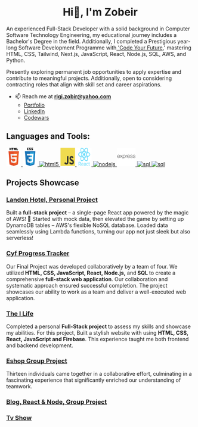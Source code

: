 <h1 align="center">Hi👋, I'm Zobeir</h1>
<p>
An experienced Full-Stack Developer with a solid background in Computer Software Technology Engineering, my educational journey includes a Bachelor's Degree in the field. Additionally, I completed a Prestigious year-long Software Development Programme with<a href ="https://codeyourfuture.io/" target="_blank" alt ="CYF" > 'Code Your Future</a>,' mastering HTML, CSS, Tailwind, Next.js, JavaScript, React, Node.js, SQL, AWS, and Python.

Presently exploring permanent job opportunities to apply expertise and contribute to meaningful projects. Additionally, open to considering contracting roles that align with skill set and career aspirations.
</p>

<!-- - 💬 Ask me about **React, Node-js** -->

- 📫 Reach me at **rigi.zobir@yahoo.com**
  - <a href="https://portfolio-zobeirrigi.netlify.app/"  target="_blank" >Portfolio</a>
  - <a href="https://www.linkedin.com/in/zobeir-r-37068217b/"  target="_blank" >LinkedIn</a>
  - <a href="https://www.codewars.com/users/Zobeir-Rigi"  target="_blank" >Codewars</a>
 <!-- ### 📁 [Current CV](https://drive.google.com/file/d/1v7qNmpDyS8CA0PR_nv5ASdy8b5n9sQQm/view) -->

## Languages and Tools:
<p align="left">
  <a href="https://www.w3.org/html/" target="_blank"> <img src="https://raw.githubusercontent.com/devicons/devicon/master/icons/html5/html5-original-wordmark.svg" alt="html5" width="40" height="50"/> </a>
  <a href="https://www.w3schools.com/css/" target="_blank"> <img src="https://raw.githubusercontent.com/devicons/devicon/master/icons/css3/css3-original-wordmark.svg" alt="css3" width="40" height="50"/> </a>
  <a href="https://tailwindcss.com/" target="_blank"> <img src="https://encrypted-tbn0.gstatic.com/images?q=tbn:ANd9GcROhOgcEIuQbeQTjCg1Ou_PQWNW4x0J-O3DBmpZzD0j_7wqcfL0TkSpiEAGDzkhPpOal9w&usqp=CAU" alt="html5" width="150" height="100" /> </a>
  <a href="https://developer.mozilla.org/en-US/docs/Web/JavaScript" target="_blank"> <img src="https://raw.githubusercontent.com/devicons/devicon/master/icons/javascript/javascript-original.svg" alt="javascript" width="40" height="50"/> </a>
  <a href="https://reactjs.org/" target="_blank"> <img src="https://raw.githubusercontent.com/devicons/devicon/master/icons/react/react-original-wordmark.svg" alt="react" width="40" height="50"/> </a>
  <a href="https://nodejs.org" target="_blank"> <img src="https://upload.wikimedia.org/wikipedia/commons/thumb/d/d9/Node.js_logo.svg/1180px-Node.js_logo.svg.png?20170401104355" alt="nodejs" width="80" height="50"/> </a>
  <a href="https://expressjs.com" target="_blank"> <img src="https://raw.githubusercontent.com/devicons/devicon/master/icons/express/express-original-wordmark.svg" alt="express" width="50" height="50"/> </a>
  <a href="https://www.postgresql.org/" target="_blank"> <img src="https://www.vectorlogo.zone/logos/postgresql/postgresql-horizontal.svg" alt="sql" width="170" height="50"/> </a>
    <a href="https://www.postgresql.org/" target="_blank"> <img src="https://upload.wikimedia.org/wikipedia/commons/thumb/9/93/Amazon_Web_Services_Logo.svg/2560px-Amazon_Web_Services_Logo.svg.png" alt="sql" width="auto" height="50"/> </a>

</p>

## Projects Showcase
### [Landon Hotel, Personal Project](https://main.d3nfqgnj9dhwef.amplifyapp.com/)

Built a <b>full-stack project</b> – a single-page React app powered by the magic of AWS! 🚀 Started with mock data, then elevated the game by setting up DynamoDB tables – AWS's flexible NoSQL database. Loaded data seamlessly using Lambda functions, turning our app not just sleek but also serverless!

### [Cyf Progress Tracker](https://starter-kit-j8jj.onrender.com/)
Our Final Project was developed collaboratively by a team of four.
We utilized<b> HTML, CSS, JavaScript, React, Node.js,</b> and<b> SQL </b> to create a comprehensive<b> full-stack web application</b>.
Our collaboration and systematic approach ensured successful completion. The project showcases our ability to work as a team and deliver a well-executed web application.

### [The I Life](https://glittery-taffy-9e8911.netlify.app/)
Completed a personal<b> Full-Stack project </b> to assess my skills and showcase my abilities.
For this project, Built a stylish website with using <b>HTML, CSS, React, JavaScript and Firebase</b>. This experience taught me both frontend and backend development.

### [Eshop Group Project](https://london9-amazon-clone-50-react-project.netlify.app/)
Thirteen individuals came together in a collaborative effort, culminating in a fascinating experience that significantly enriched our understanding of teamwork.

### [Blog, React & Node, Group Project](https://blog-team-work.netlify.app/)
### [Tv Show](https://cyf-zobeir-rigi-tv.netlify.app/)

<!-- This was my first [blog](http://www.sad_music.loxblog.com/) when I was in high school. -->
